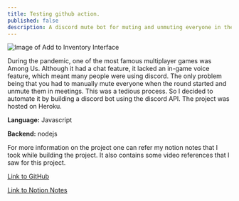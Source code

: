 ```yaml
---
title: Testing github action.
published: false
description: A discord mute bot for muting and unmuting everyone in the voice channel
---
```


![Image of Add to Inventory Interface](/media/inventory-management/add-to-inventory-image.png "Add to inventory interface")

During the pandemic, one of the most famous multiplayer games was Among Us. Although it had a chat feature, it lacked an in-game voice feature, which meant many people were using discord. The only problem being that you had to manually mute everyone when the round started and unmute them in meetings. This was a tedious process. So I decided to automate it by building a discord bot using the discord API. The project was hosted on Heroku.

**Language:** Javascript

**Backend:** nodejs

For more information on the project one can refer my notion notes that I took while building the project. It also contains some video references that I saw for this project.

<p style="text-align: center;">

<a href="https://github.com/SarthakNarayan/discordMuteBot" target="_blank" rel="noopener noreferrer">Link to GitHub</a>

</p>

<p style="text-align: center;">

<a href="https://www.notion.so/sarthaknarayan/Coding-a-discord-bot-a4012665fd7946dea5edf11192165c52" target="_blank" rel="noopener noreferrer">Link to Notion Notes</a>

</p>